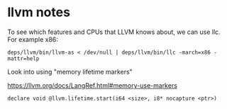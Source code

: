 # llvm notes

To see which features and CPUs that LLVM knows about, we can use llc. For example x86:

    deps/llvm/bin/llvm-as < /dev/null | deps/llvm/bin/llc -march=x86 -mattr=help

Look into using "memory lifetime markers"

<https://llvm.org/docs/LangRef.html#memory-use-markers>

    declare void @llvm.lifetime.start(i64 <size>, i8* nocapture <ptr>)
